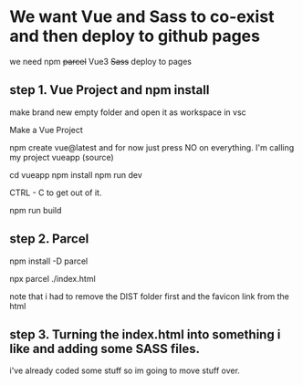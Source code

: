 # We want Vue and Sass to co-exist and then deploy to github pages

we need
npm
~~parcel~~
Vue3
~~Sass~~
deploy to pages

## step 1. Vue Project and npm install

make brand new empty folder and open it as workspace in vsc

Make a Vue Project

npm create vue@latest and for now just press NO on everything. I'm calling my project vueapp (source)

 cd vueapp
  npm install
  npm run dev

CTRL - C to get out of it.

npm run build

## step 2. Parcel

npm install -D parcel

npx parcel ./index.html

note that i had to remove the DIST folder first and the favicon link from the html

## step 3. Turning the index.html into something i like and adding some SASS files.

i've already coded some stuff so im going to move stuff over.


